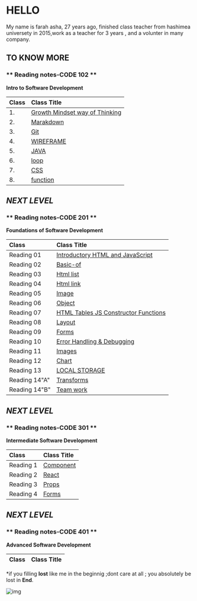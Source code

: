 # HELLO
My name is farah asha, 27 years ago, finished class teacher from hashimea universety in 2015,work as a teacher for 3 years , and a volunter in many company.





 ## TO KNOW MORE
 
 
 ### ** Reading notes-CODE 102 **
 **Intro to Software Development**
 
|  Class  | Class Title     | 
| :----------------  | :---------------- | 
|  1. | [Growth Mindset way of Thinking](https://farahasha.github.io/Reading-notes/GROWTH%20MINDEST)   |
|  2. | [Marakdown](https://farahasha.github.io/Reading-notes/Marakdown)                 |
| 3.  | [Git](https://farahasha.github.io/Reading-notes/git)                 |
| 4.  | [WIREFRAME](https://farahasha.github.io/Reading-notes/WIREFRAME)   |
| 5.  | [ JAVA](https://farahasha.github.io/Reading-notes/java)   |
| 6.  | [loop](https://farahasha.github.io/Reading-notes/loop)                 |
| 7.  | [CSS](https://farahasha.github.io/Reading-notes/css)   |
| 8.  | [function](https://farahasha.github.io/Reading-notes/function)                 |




## ***NEXT LEVEL***

### ** Reading notes-CODE 201 **
**Foundations of Software Development**


| Class       | Class Title     | 
| :----------------  | :---------------- | 
| Reading 01 | [Introductory HTML and JavaScript](https://farahasha.github.io/Reading-notes/)  |
|Reading 02  | [Basic-of](https://farahasha.github.io/Reading-notes/basic-of)      |
|Reading 03  | [Html list](https://farahasha.github.io/Reading-notes/read03)  |
|Reading 04  | [Html link](https://farahasha.github.io/Reading-notes/read04) |
|Reading 05  | [Image](https://farahasha.github.io/Reading-notes/read%2005) |
|Reading 06  | [Object](https://farahasha.github.io/Reading-notes/read%2006) |
|Reading 07  | [HTML Tables JS Constructor Functions](https://farahasha.github.io/Reading-notes/lab7)|
|Reading 08  | [Layout](https://farahasha.github.io/Reading-notes/read8) |
|Reading 09  | [Forms](https://farahasha.github.io/Reading-notes/read09 )|
|Reading 10  | [Error Handling & Debugging](https://farahasha.github.io/Reading-notes/read%2010)|
|Reading 11  | [Images](https://farahasha.github.io/Reading-notes/read%2011)|
|Reading 12  | [Chart](https://farahasha.github.io/Reading-notes/read12)|
|Reading 13  | [ LOCAL STORAGE ](https://farahasha.github.io/Reading-notes/read13)|
|Reading 14"A"| [Transforms](https://farahasha.github.io/Reading-notes/read14)|
|Reading 14"B"| [Team work](https://farahasha.github.io/Reading-notes/read14b)|



## ***NEXT LEVEL***

### ** Reading notes-CODE 301 **
**Intermediate Software Development**


| Class       | Class Title     | 
| :----------------  | :---------------- | 
|Reading 1|[Component](https://farahasha.github.io/Reading-notes/301/read01)|
|Reading 2|[React](https://farahasha.github.io/Reading-notes/301/read02)|
|Reading 3|[Props](https://farahasha.github.io/Reading-notes/301/read03)|
|Reading 4|[Forms](https://farahasha.github.io/Reading-notes/301/read04)|


## ***NEXT LEVEL***

### ** Reading notes-CODE 401 **
**Advanced Software Development**


| Class       | Class Title     | 
| :----------------  | :---------------- | 

*if you filling **lost** like me in the beginnig ;dont care at all ;
you absolutely  be lost in **End**.




![img](https://th.bing.com/th/id/R.48d6b432a7bb2a13e714dc76bd7be983?rik=WzpxbB%2bXxWNyiQ&riu=http%3a%2f%2fwww.techguide.com.au%2fwp-content%2fuploads%2f2018%2f11%2fSoftwareDev.jpg&ehk=dBG9dtqrJUdenwg%2fshQBuCoVNfrW3KdPh%2bH4AA3IYmI%3d&risl=&pid=ImgRaw&r=0)



